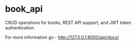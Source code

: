 # book_api
CRUD operations for books, REST API support, and JWT token authentication.

For more information go - http://127.0.0.1:8000/api/docs/

